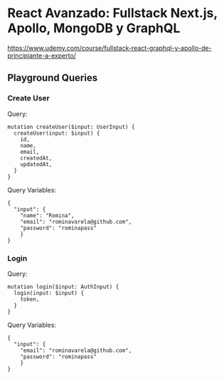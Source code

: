 # React Avanzado: Fullstack Next.js, Apollo, MongoDB y GraphQL

https://www.udemy.com/course/fullstack-react-graphql-y-apollo-de-principiante-a-experto/

## Playground Queries

### Create User

Query:
```
mutation createUser($input: UserInput) {
  createUser(input: $input) {
    id,
    name,
    email,
    createdAt,
    updatedAt,
  }
}
```

Query Variables:
```
{
  "input": {
  	"name": "Romina",
    "email": "rominavarela@github.com",
    "password": "rominapass"
	}
}
```

### Login

Query:
```
mutation login($input: AuthInput) {
  login(input: $input) {
    token,
  }
}
```

Query Variables:
```
{
  "input": {
    "email": "rominavarela@github.com",
    "password": "rominapass"
	}
}
```
